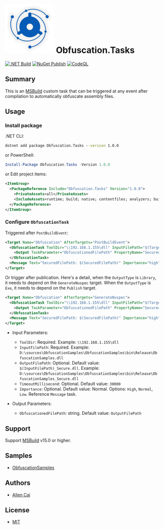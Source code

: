 # ![Obfuscation.Tasks](https://github.com/VAllens/Obfuscation.Tasks/raw/main/logo.png) Obfuscation.Tasks

[![.NET Build](https://github.com/VAllens/Obfuscation.Tasks/actions/workflows/build.yml/badge.svg?branch=main&event=push)](https://github.com/VAllens/Obfuscation.Tasks/actions/workflows/build.yml)
[![NuGet Publish](https://github.com/VAllens/Obfuscation.Tasks/actions/workflows/publish.yml/badge.svg?branch=main&event=pull_request)](https://github.com/VAllens/Obfuscation.Tasks/actions/workflows/publish.yml)
[![CodeQL](https://github.com/VAllens/Obfuscation.Tasks/actions/workflows/codeql-analysis.yml/badge.svg?branch=develop&event=push)](https://github.com/VAllens/Obfuscation.Tasks/actions/workflows/codeql-analysis.yml)

## Summary

This is an [MSBuild](https://github.com/dotnet/msbuild) custom task that can be triggered at any event after compilation to automatically obfuscate assembly files.

## Usage

### Install package

.NET CLI:

```cmd
dotnet add package Obfuscation.Tasks --version 1.0.0
```

or PowerShell:

```powershell
Install-Package Obfuscation.Tasks -Version 1.0.0
```

or Edit project items:

```xml
<ItemGroup>
  <PackageReference Include="Obfuscation.Tasks" Version="1.0.0">
    <PrivateAssets>all</PrivateAssets>
    <IncludeAssets>runtime; build; native; contentfiles; analyzers; buildtransitive</IncludeAssets>
  </PackageReference>
</ItemGroup>
```

### Configure `ObfuscationTask`

Triggered after `PostBuildEvent`:

```xml
<Target Name="Obfuscation" AfterTargets="PostBuildEvent">
  <ObfuscationTask ToolDir="\\192.168.1.155\dll" InputFilePath="$(TargetPath)" OutputFilePath="" TimeoutMillisecond="2000" Importance="high">
    <Output TaskParameter="ObfuscationedFilePath" PropertyName="SecuredFilePath" />
  </ObfuscationTask>
  <Message Text="SecuredFilePath: $(SecuredFilePath)" Importance="high" />
</Target>
```

Or trigger after publication.
Here's a detail, when the `OutputType` is `Library`, it needs to depend on the `GenerateNuspec` target.
When the `OutputType` is `Exe`, it needs to depend on the `Publish` target.

```xml
<Target Name="Obfuscation" AfterTargets="GenerateNuspec">
  <ObfuscationTask ToolDir="\\192.168.1.155\dll" InputFilePath="$(TargetPath)" Importance="low">
    <Output TaskParameter="ObfuscationedFilePath" PropertyName="SecuredFilePath" />
  </ObfuscationTask>
  <Message Text="SecuredFilePath: $(SecuredFilePath)" Importance="high" />
</Target>
```

- Input Parameters:
    - `ToolDir`: Required. Example: `\\192.168.1.155\dll`
    - `InputFilePath`: Required. Example: `D:\sources\ObfuscationSamples\ObfuscationSamples\bin\Release\ObfuscationSamples.dll`
    - `OutputFilePath`: Optional. Default value: `$(InputFilePath)_Secure.dll`. Example: `D:\sources\ObfuscationSamples\ObfuscationSamples\bin\Release\ObfuscationSamples_Secure.dll`
    - `TimeoutMillisecond`: Optional. Default value: `30000`
    - `Importance`: Optional. Default value: Normal. Options: `High`, `Normal`, `Low`. Reference `Message` task. 
      
- Output Parameters:
    - `ObfuscationedFilePath`: string. Default value: `OutputFilePath`

## Support

Support [MSBuild](https://github.com/dotnet/msbuild) v15.0 or higher.

## Samples

- [ObfuscationSamples](https://github.com/VAllens/Obfuscation.Tasks/tree/main/samples)

## Authors

- [Allen Cai](https://github.com/VAllens)

## License

- [MIT](LICENSE)
